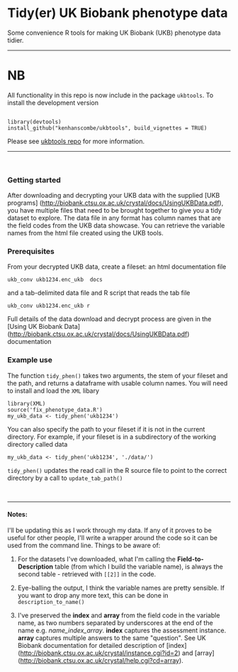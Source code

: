 
# Tidy(er) UK Biobank phenotype data

Some convenience R tools for making UK Biobank (UKB) phenotype data tidier.


***

# NB

All functionality in this repo is now include in the package `ukbtools`. To install the development version

```{r, eval = FALSE}

library(devtools)
install_github("kenhanscombe/ukbtools", build_vignettes = TRUE)

```

Please see [ukbtools repo](https://github.com/kenhanscombe/ukbtools) for more information.

***

<br>

### Getting started

After downloading and decrypting your UKB data with the supplied [UKB programs] (http://biobank.ctsu.ox.ac.uk/crystal/docs/UsingUKBData.pdf), you have multiple files that need to be brought together to give you a tidy dataset to explore. The data file in any format has column names that are the field codes from the UKB data showcase. You can retrieve the variable names from the html file created using the UKB tools. 


### Prerequisites

From your decrypted UKB data, create a fileset: an html documentation file

```ukb_conv ukb1234.enc_ukb  docs```

and a tab-delimited data file and R script that reads the tab file

```ukb_conv ukb1234.enc_ukb r```

Full details of the data download and decrypt process are given in the [Using UK Biobank Data] (http://biobank.ctsu.ox.ac.uk/crystal/docs/UsingUKBData.pdf) documentation


### Example use

The function `tidy_phen()` takes two arguments, the stem of your fileset and the path, and returns a dataframe with usable column names. You will need to install and load the `XML` libary

```
library(XML)
source('fix_phenotype_data.R')
my_ukb_data <- tidy_phen('ukb1234')
```

You can also specify the path to your fileset if it is not in the current directory. For example, if your fileset is in a subdirectory of the working directory called data

```
my_ukb_data <- tidy_phen('ukb1234', './data/')
```

`tidy_phen()` updates the read call in the R source file to point to the correct directory by a call to `update_tab_path()`

<br>

***

#### Notes:

I'll be updating this as I work through my data. If any of it proves to be useful for other people, I'll write a wrapper around the code so it can be used from the command line. Things to be aware of:

1. For the datasets I've downloaded, what I'm calling the __Field-to-Description__ table (from which I build the variable name), is always the second table - retrieved with `[[2]]` in the code.

2. Eye-balling the output, I think the variable names are pretty sensible. If you want to drop any more text, this can be done in `description_to_name()`

3. I've preserved the __index__ and __array__ from the field code in the variable name, as two numbers separated by underscores at the end of the name e.g. *name_index_array*. __index__ captures the assessment instance. __array__ captures multiple answers to the same "question". See UK Biobank documentation for detailed description of [index] (http://biobank.ctsu.ox.ac.uk/crystal/instance.cgi?id=2) and [array] (http://biobank.ctsu.ox.ac.uk/crystal/help.cgi?cd=array).
